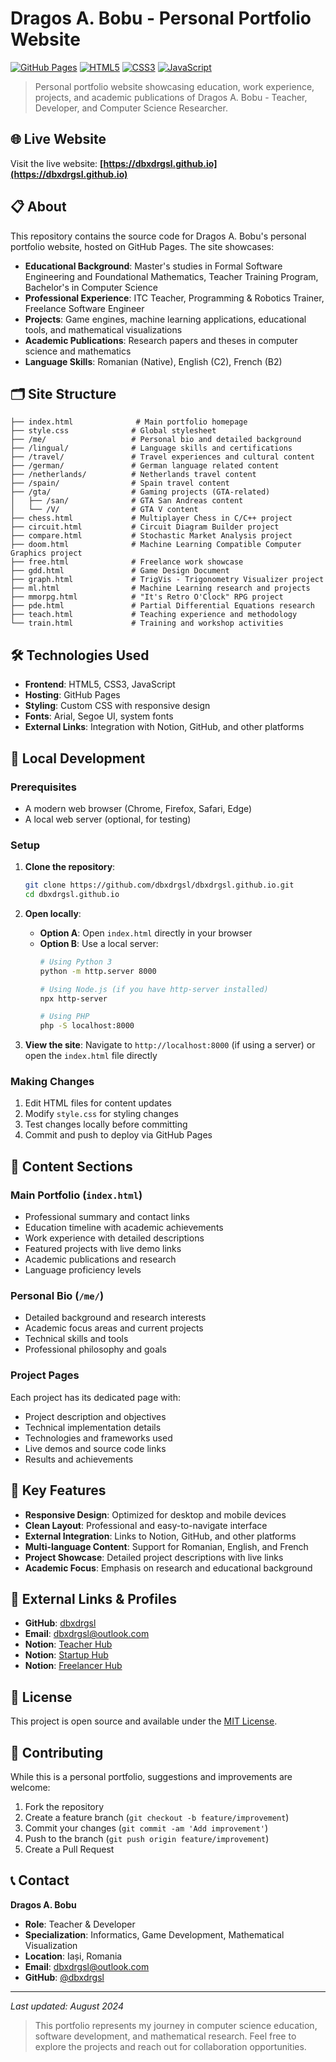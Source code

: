 # Dragos A. Bobu - Personal Portfolio Website

[![GitHub Pages](https://img.shields.io/badge/GitHub%20Pages-Live-brightgreen)](https://dbxdrgsl.github.io)
[![HTML5](https://img.shields.io/badge/HTML5-E34F26?logo=html5&logoColor=white)](https://developer.mozilla.org/en-US/docs/Web/HTML)
[![CSS3](https://img.shields.io/badge/CSS3-1572B6?logo=css3&logoColor=white)](https://developer.mozilla.org/en-US/docs/Web/CSS)
[![JavaScript](https://img.shields.io/badge/JavaScript-F7DF1E?logo=javascript&logoColor=black)](https://developer.mozilla.org/en-US/docs/Web/JavaScript)

> Personal portfolio website showcasing education, work experience, projects, and academic publications of Dragos A. Bobu - Teacher, Developer, and Computer Science Researcher.

## 🌐 Live Website

Visit the live website: **[https://dbxdrgsl.github.io](https://dbxdrgsl.github.io)**

## 📋 About

This repository contains the source code for Dragos A. Bobu's personal portfolio website, hosted on GitHub Pages. The site showcases:

- **Educational Background**: Master's studies in Formal Software Engineering and Foundational Mathematics, Teacher Training Program, Bachelor's in Computer Science
- **Professional Experience**: ITC Teacher, Programming & Robotics Trainer, Freelance Software Engineer
- **Projects**: Game engines, machine learning applications, educational tools, and mathematical visualizations
- **Academic Publications**: Research papers and theses in computer science and mathematics
- **Language Skills**: Romanian (Native), English (C2), French (B2)

## 🗂️ Site Structure

```
├── index.html              # Main portfolio homepage
├── style.css              # Global stylesheet
├── /me/                   # Personal bio and detailed background
├── /lingual/              # Language skills and certifications
├── /travel/               # Travel experiences and cultural content
├── /german/               # German language related content
├── /netherlands/          # Netherlands travel content
├── /spain/                # Spain travel content
├── /gta/                  # Gaming projects (GTA-related)
│   ├── /san/              # GTA San Andreas content
│   └── /V/                # GTA V content
├── chess.html             # Multiplayer Chess in C/C++ project
├── circuit.html           # Circuit Diagram Builder project
├── compare.html           # Stochastic Market Analysis project
├── doom.html              # Machine Learning Compatible Computer Graphics project
├── free.html              # Freelance work showcase
├── gdd.html               # Game Design Document
├── graph.html             # TrigVis - Trigonometry Visualizer project
├── ml.html                # Machine Learning research and projects
├── mmorpg.html            # "It's Retro O'Clock" RPG project
├── pde.html               # Partial Differential Equations research
├── teach.html             # Teaching experience and methodology
└── train.html             # Training and workshop activities
```

## 🛠️ Technologies Used

- **Frontend**: HTML5, CSS3, JavaScript
- **Hosting**: GitHub Pages
- **Styling**: Custom CSS with responsive design
- **Fonts**: Arial, Segoe UI, system fonts
- **External Links**: Integration with Notion, GitHub, and other platforms

## 🚀 Local Development

### Prerequisites

- A modern web browser (Chrome, Firefox, Safari, Edge)
- A local web server (optional, for testing)

### Setup

1. **Clone the repository**:
   ```bash
   git clone https://github.com/dbxdrgsl/dbxdrgsl.github.io.git
   cd dbxdrgsl.github.io
   ```

2. **Open locally**:
   - **Option A**: Open `index.html` directly in your browser
   - **Option B**: Use a local server:
     ```bash
     # Using Python 3
     python -m http.server 8000
     
     # Using Node.js (if you have http-server installed)
     npx http-server
     
     # Using PHP
     php -S localhost:8000
     ```

3. **View the site**: Navigate to `http://localhost:8000` (if using a server) or open the `index.html` file directly

### Making Changes

1. Edit HTML files for content updates
2. Modify `style.css` for styling changes
3. Test changes locally before committing
4. Commit and push to deploy via GitHub Pages

## 📖 Content Sections

### Main Portfolio (`index.html`)
- Professional summary and contact links
- Education timeline with academic achievements
- Work experience with detailed descriptions
- Featured projects with live demo links
- Academic publications and research
- Language proficiency levels

### Personal Bio (`/me/`)
- Detailed background and research interests
- Academic focus areas and current projects
- Technical skills and tools
- Professional philosophy and goals

### Project Pages
Each project has its dedicated page with:
- Project description and objectives
- Technical implementation details
- Technologies and frameworks used
- Live demos and source code links
- Results and achievements

## 🎯 Key Features

- **Responsive Design**: Optimized for desktop and mobile devices
- **Clean Layout**: Professional and easy-to-navigate interface
- **External Integration**: Links to Notion, GitHub, and other platforms
- **Multi-language Content**: Support for Romanian, English, and French
- **Project Showcase**: Detailed project descriptions with live links
- **Academic Focus**: Emphasis on research and educational background

## 🔗 External Links & Profiles

- **GitHub**: [dbxdrgsl](https://github.com/dbxdrgsl)
- **Email**: [dbxdrgsl@outlook.com](mailto:dbxdrgsl@outlook.com)
- **Notion**: [Teacher Hub](https://dbxdrgsl.notion.site/Teacher-home-244fb3301e9780a2bb3cf42576ac5233)
- **Notion**: [Startup Hub](https://dbxdrgsl.notion.site/Startup-in-a-Box-245fb3301e9780b59f8ceddeed992e5a)
- **Notion**: [Freelancer Hub](https://dbxdrgsl.notion.site/Freelancer-Hub-245fb3301e9780d0a826f3ff5adb1b14)

## 📄 License

This project is open source and available under the [MIT License](LICENSE).

## 🤝 Contributing

While this is a personal portfolio, suggestions and improvements are welcome:

1. Fork the repository
2. Create a feature branch (`git checkout -b feature/improvement`)
3. Commit your changes (`git commit -am 'Add improvement'`)
4. Push to the branch (`git push origin feature/improvement`)
5. Create a Pull Request

## 📞 Contact

**Dragos A. Bobu**
- **Role**: Teacher & Developer
- **Specialization**: Informatics, Game Development, Mathematical Visualization
- **Location**: Iași, Romania
- **Email**: [dbxdrgsl@outlook.com](mailto:dbxdrgsl@outlook.com)
- **GitHub**: [@dbxdrgsl](https://github.com/dbxdrgsl)

---

*Last updated: August 2024*

> This portfolio represents my journey in computer science education, software development, and mathematical research. Feel free to explore the projects and reach out for collaboration opportunities.